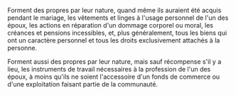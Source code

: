 Forment des propres par leur nature, quand même ils auraient été acquis pendant le mariage, les vêtements et linges à l'usage personnel de l'un des époux, les actions en réparation d'un dommage corporel ou moral, les créances et pensions incessibles, et, plus généralement, tous les biens qui ont un caractère personnel et tous les droits exclusivement attachés à la personne.

Forment aussi des propres par leur nature, mais sauf récompense s'il y a lieu, les instruments de travail nécessaires à la profession de l'un des époux, à moins qu'ils ne soient l'accessoire d'un fonds de commerce ou d'une exploitation faisant partie de la communauté.
